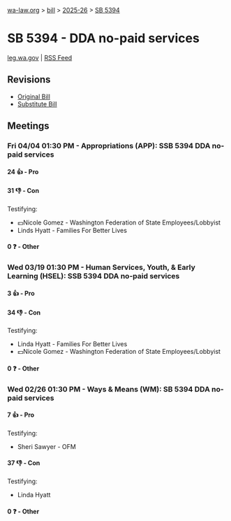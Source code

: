 [wa-law.org](/) > [bill](/bill/) > [2025-26](/bill/2025-26/) > [SB 5394](/bill/2025-26/sb/5394/)

# SB 5394 - DDA no-paid services
[leg.wa.gov](https://app.leg.wa.gov/billsummary?BillNumber=5394&Year=2025&Initiative=false) | [RSS Feed](./rss.xml)

## Revisions
* [Original Bill](1/)
* [Substitute Bill](S/)

## Meetings
### Fri 04/04 01:30 PM - Appropriations (APP): SSB 5394 DDA no-paid services
#### 24 👍 - Pro

#### 31 👎 - Con
Testifying:
* 💵Nicole Gomez - Washington Federation of State Employees/Lobbyist
* Linds Hyatt - Families For Better Lives

#### 0 ❓ - Other

### Wed 03/19 01:30 PM - Human Services, Youth, & Early Learning (HSEL): SSB 5394 DDA no-paid services
#### 3 👍 - Pro

#### 34 👎 - Con
Testifying:
* Linda Hyatt - Families For Better Lives
* 💵Nicole Gomez - Washington Federation of State Employees/Lobbyist

#### 0 ❓ - Other

### Wed 02/26 01:30 PM - Ways & Means (WM): SB 5394 DDA no-paid services
#### 7 👍 - Pro
Testifying:
* Sheri Sawyer - OFM

#### 37 👎 - Con
Testifying:
* Linda Hyatt

#### 0 ❓ - Other
